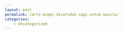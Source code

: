 ```yaml
---
layout: post
permalink: /arti-mimpi-diseruduk-sapi-untuk-wanita/
categories:
    - Uncategorized
---
```


